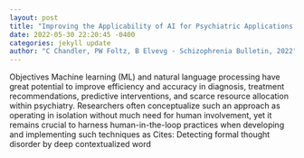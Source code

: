```yaml
--- 
layout: post 
title: "Improving the Applicability of AI for Psychiatric Applications through Human-in-the-loop Methodologies" 
date: 2022-05-30 22:20:45 -0400 
categories: jekyll update 
author: "C Chandler, PW Foltz, B Elvevg - Schizophrenia Bulletin, 2022" 
--- 
```

Objectives Machine learning (ML) and natural language processing have great potential to improve efficiency and accuracy in diagnosis, treatment recommendations, predictive interventions, and scarce resource allocation within psychiatry. Researchers often conceptualize such an approach as operating in isolation without much need for human involvement, yet it remains crucial to harness human-in-the-loop practices when developing and implementing such techniques as Cites: Detecting formal thought disorder by deep contextualized word